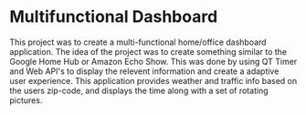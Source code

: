 # Multifunctional Dashboard

This project was to create a multi-functional home/office dashboard application. The idea of the project was to create something
similar to the Google Home Hub or Amazon Echo Show. This was done by using QT Timer and Web API's to display the relevent
information and create a adaptive user experience. This application provides weather and traffic info based on the users zip-code, 
and displays the time along with a set of rotating pictures.

